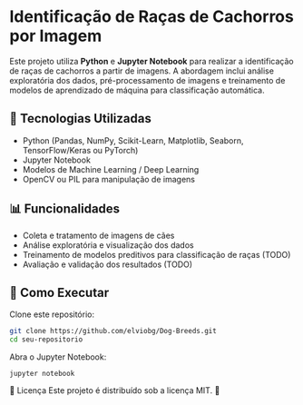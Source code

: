 # Identificação de Raças de Cachorros por Imagem  
Este projeto utiliza **Python** e **Jupyter Notebook** para realizar a identificação de raças de cachorros a partir de imagens. A abordagem inclui análise exploratória dos dados, pré-processamento de imagens e treinamento de modelos de aprendizado de máquina para classificação automática.  

## 📌 Tecnologias Utilizadas  
- Python (Pandas, NumPy, Scikit-Learn, Matplotlib, Seaborn, TensorFlow/Keras ou PyTorch)  
- Jupyter Notebook  
- Modelos de Machine Learning / Deep Learning  
- OpenCV ou PIL para manipulação de imagens  

## 📊 Funcionalidades  
- Coleta e tratamento de imagens de cães  
- Análise exploratória e visualização dos dados  
- Treinamento de modelos preditivos para classificação de raças  (TODO)
- Avaliação e validação dos resultados  (TODO)

## 🚀 Como Executar  
Clone este repositório:  
```bash
git clone https://github.com/elviobg/Dog-Breeds.git
cd seu-repositorio
```
Abra o Jupyter Notebook:
```
jupyter notebook
```

📄 Licença
Este projeto é distribuído sob a licença MIT. 🚀


